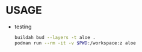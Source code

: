 # USAGE

- testing

  ```bash
  buildah bud --layers -t aloe .
  podman run --rm -it -v $PWD:/workspace:z aloe
  ```
